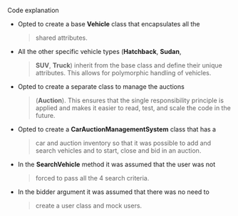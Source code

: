 Code explanation

-   Opted to create a base **Vehicle** class that encapsulates all the
    > shared attributes.

-   All the other specific vehicle types (**Hatchback**, **Sudan**,
    > **SUV**, **Truck**) inherit from the base class and define their
    > unique attributes. This allows for polymorphic handling of
    > vehicles.

-   Opted to create a separate class to manage the auctions
    > (**Auction**). This ensures that the single responsibility
    > principle is applied and makes it easier to read, test, and scale
    > the code in the future.

-   Opted to create a **CarAuctionManagementSystem** class that has a
    > car and auction inventory so that it was possible to add and
    > search vehicles and to start, close and bid in an auction.

-   In the **SearchVehicle** method it was assumed that the user was not
    > forced to pass all the 4 search criteria.

-   In the bidder argument it was assumed that there was no need to
    > create a user class and mock users.
